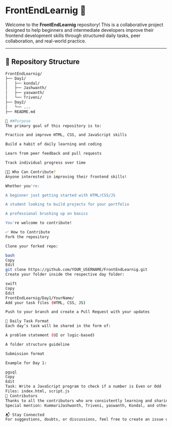 # FrontEndLearnig 🚀

Welcome to the **FrontEndLearnig** repository! This is a collaborative project designed to help beginners and intermediate developers improve their frontend development skills through structured daily tasks, peer collaboration, and real-world practice.

---

## 📁 Repository Structure

```bash
FrontEndLearnig/
├── Day1/
│   ├── kondal/
│   ├── Jashwanth/
│   ├── yaswanth/
│   └── Triveni/
├── Day2/
│   └── ...
├── README.md

🧠 ##Purpose
The primary goal of this repository is to:

Practice and improve HTML, CSS, and JavaScript skills

Build a habit of daily learning and coding

Learn from peer feedback and pull requests

Track individual progress over time

👨‍💻 Who Can Contribute?
Anyone interested in improving their frontend skills!

Whether you're:

A beginner just getting started with HTML/CSS/JS

A student looking to build projects for your portfolio

A professional brushing up on basics

You're welcome to contribute!

✅ How to Contribute
Fork the repository

Clone your forked repo:

bash
Copy
Edit
git clone https://github.com/YOUR_USERNAME/FrontEndLearnig.git
Create your folder inside the respective day folder:

swift
Copy
Edit
FrontEndLearnig/Day1/YourName/
Add your task files (HTML, CSS, JS)

Push to your branch and create a Pull Request with your updates

📆 Daily Task Format
Each day’s task will be shared in the form of:

A problem statement (UI or logic-based)

A folder structure guideline

Submission format

Example for Day 1:

pgsql
Copy
Edit
Task: Write a JavaScript program to check if a number is Even or Odd
Files: index.html, script.js
🌟 Contributors
Thanks to all the contributors who are consistently learning and sharing their knowledge.
Special mention: KummariJashwanth, Triveni, yaswanth, Kondal, and others.

📬 Stay Connected
For suggestions, doubts, or discussions, feel free to create an issue or join our learning group (if applicable).
